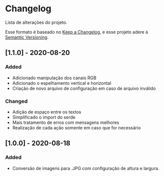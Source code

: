 # Changelog
Lista de alterações do projeto.

Esse formato é baseado no [Keep a Changelog](https://keepachangelog.com/en/1.0.0/),
e esse projeto adere à [Semantic Versioning](https://semver.org/spec/v2.0.0.html).

## [1.1.0] - 2020-08-20
### Added
- Adicionado manipulação dos canais RGB
- Adicionado o espelhamento vertical e horizontal
- Criação de novo arquivo de configuração em caso de arquivo inválido

### Changed
- Adição de espaço entre os textos 
- Simplificado o import do serde
- Mais tratamento de erros com mensagens melhores
- Realização de cada ação somente em caso que for necessário

## [1.0.0] - 2020-08-18
### Added
- Conversão de imagens para .JPG com configuração de altura e largura.